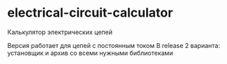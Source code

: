 # electrical-circuit-calculator
Калькулятор электрических цепей

Версия работает для цепей с постоянным током
В release 2 варианта: установщик и архив со всеми нужными библиотеками
